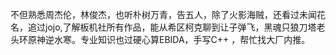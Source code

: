 不但熟悉周杰伦，林俊杰，也听朴树万青，告五人，除了火影海贼，还看过未闻花名，追过jojo,了解板机社所有作品，能从希区柯克聊到让子弹飞，黑魂只狼刀塔老头环原神逆水寒。专业知识也过硬心算EBIDA，手写C++ ，帮忙找大厂内推。